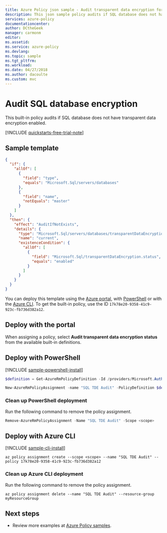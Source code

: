 ```yaml
---
title: Azure Policy json sample - Audit transparent data encryption for SQL Database | Microsoft Docs
description: This json sample policy audits if SQL database does not have transparent data encryption enabled.
services: azure-policy
documentationcenter:
author: DCtheGeek
manager: carmonm
editor:
ms.assetid:
ms.service: azure-policy
ms.devlang:
ms.topic: sample
ms.tgt_pltfrm:
ms.workload:
ms.date: 04/27/2018
ms.author: dacoulte
ms.custom: mvc
---
```


# Audit SQL database encryption

This built-in policy audits if SQL database does not have transparent data encryption enabled.

[!INCLUDE [quickstarts-free-trial-note](../../../includes/quickstarts-free-trial-note.md)]

## Sample template

```json
{
  "if": {
    "allOf": [
      {
        "field": "type",
        "equals": "Microsoft.Sql/servers/databases"
      },
      {
        "field": "name",
        "notEquals": "master"
      }
    ]
  },
  "then": {
    "effect": "AuditIfNotExists",
    "details": {
      "type": "Microsoft.Sql/servers/databases/transparentDataEncryption",
      "name": "current",
      "existenceCondition": {
        "allOf": [
          {
            "field": "Microsoft.Sql/transparentDataEncryption.status",
            "equals": "enabled"
          }
        ]
      }
    }
  }
}
```

You can deploy this template using the [Azure portal](#deploy-with-the-portal), with [PowerShell](#deploy-with-powershell) or with the [Azure CLI](#deploy-with-azure-cli). To get the built-in policy, use the ID `17k78e20-9358-41c9-923c-fb736d382a12`.

## Deploy with the portal

When assigning a policy, select **Audit transparent data encryption status** from the available built-in definitions.

## Deploy with PowerShell

[!INCLUDE [sample-powershell-install](../../../includes/sample-powershell-install-no-ssh.md)]

```powershell
$definition = Get-AzureRmPolicyDefinition -Id /providers/Microsoft.Authorization/policyDefinitions/17k78e20-9358-41c9-923c-fb736d382a12

New-AzureRmPolicyAssignment -name "SQL TDE Audit" -PolicyDefinition $definition -Scope <scope>
```

### Clean up PowerShell deployment

Run the following command to remove the policy assignment.

```powershell
Remove-AzureRmPolicyAssignment -Name "SQL TDE Audit" -Scope <scope>
```

## Deploy with Azure CLI

[!INCLUDE [sample-cli-install](../../../includes/sample-cli-install.md)]

```azurecli-interactive
az policy assignment create --scope <scope> --name "SQL TDE Audit" --policy 17k78e20-9358-41c9-923c-fb736d382a12
```

### Clean up Azure CLI deployment

Run the following command to remove the policy assignment.

```azurecli-interactive
az policy assignment delete --name "SQL TDE Audit" --resource-group myResourceGroup
```

## Next steps

- Review more examples at [Azure Policy samples](../json-samples.md).